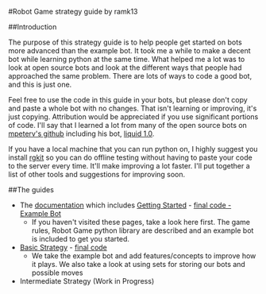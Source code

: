 #Robot Game strategy guide
by ramk13

##Introduction

The purpose of this strategy guide is to help people get started on bots more advanced than the example bot. It took me a while to make a decent bot while learning python at the same time. What helped me a lot was to look at open source bots and look at the different ways that people had approached the same problem. There are lots of ways to code a good bot, and this is just one.

Feel free to use the code in this guide in your bots, but please don't copy and paste a whole bot with no changes. That isn't learning or improving, it's just copying. Attribution would be appreciated if you use significant portions of code. I'll say that I learned a lot from many of the open source bots on [mpeterv's github](https://github.com/mpeterv/robotgame-bots) including his bot, [liquid 1.0](https://robotgame.net/robot/7913).

If you have a local machine that you can run python on, I highly suggest you install [rgkit](https://github.com/WhiteHalmos/rgkit) so you can do offline testing without having to paste your code to the server every time. It'll make improving a lot faster. I'll put together a list of other tools and suggestions for improving soon.

##The guides

* The [documentation](https://robotgame.net/api) which includes [Getting Started](https://robotgame.net/gettingstarted) - [final code - Example Bot](https://github.com/ramk13/robotgame/blob/master/strategy_guide/strategy-example.py)
  * If you haven't visited these pages, take a look here first. The game rules, Robot Game python library are described and an example bot is included to get you started.
* [Basic Strategy](https://github.com/ramk13/robotgame/blob/master/strategy_guide/robotgame_basic_strategy.md) - [final code](https://github.com/ramk13/robotgame/blob/master/strategy_guide/strategy-basic.py)
  * We take the example bot and add features/concepts to improve how it plays. We also take a look at using sets for storing our bots and possible moves
* Intermediate Strategy (Work in Progress)